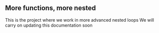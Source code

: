## More functions, more nested
This is the project where we work in more advanced nested loops
We will carry on updating this documentation soon
